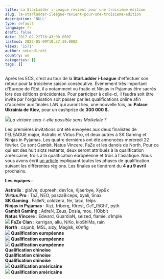 ```yaml
---
title: La StarLadder i-League revient pour une troisième édition
slug: la-starladder-ileague-revient-pour-une-troisieme-edition
description: 'NULL'
type: default
language: fr
draft: false
date: 2017-02-22T16:43:00.000Z
lastmod: 2022-05-09T10:57:30.000Z
views: '1571'
author: neLendirekt
country: wo
categories: []
tags: []
---
```

Après les ECS, c'est au tour de la **StarLadder i-League** d'effectuer son retour pour la troisième saison consécutive. Événement très important d'Europe de l'Est, il a notamment vu fnatic et Ninjas in Pyjamas être sacrés lors des éditions précédentes. Pour participer à celle-ci, il faudra soit être invité par l'organisation soit passer par les qualifications online afin d'accéder aux finales LAN qui auront lieu, une nouvelle fois, au **Palace Ukrainia de Kiev**, pour un cashprize de **300 000 $**.

![](/storage/images/58a57a462ffee_nip-sl-i-leaguejpeg.jpeg)_La victoire sera-t-elle possible sans Maikelele ?_

Les premières invitations ont été envoyées aux deux finalistes de l'ELEAGUE major, Astralis et Virtus.Pro, et deux autres à SK Gaming et Ninjas in Pyjamas. Les quatre dernières ont été annoncées mercredi 22 février. Ce sont Gambit, Natus Vincere, FaZe et les danois de North. Pour ce qui est des huit slots restants, deux seront attribués à la qualification américaine, trois à la qualification européenne et trois à l'asiatique. Nous vous avons écrit [un article](https:///flash/sl-i-league-s3-les-qualifications/332) expliquant toutes les phases de qualification suivant les différentes régions. Les finales se tiendront du **4 au 9 avril** prochains.

**Les équipes :**

**Astralis** : gla1ve, dupreeh, dev1ce, Kjaerbye, Xyp9x  
**Virtus.Pro** : TaZ, NEO, paszaBiceps, byali, Snax  
**SK Gaming** : FalleN, coldzera, fer, taco, felps  
**Ninjas in Pyjamas** : Xizt, friberg, f0rest, GeT\_RiGhT, pyth  
**Gambit Gaming** : AdreN, Zeus, Dosia, mou, HObbit  
**Natus Vincere** : Edward, GuardiaN, seized, flamie, s1mple  
**![](/storage/countries/flag/europe_flag_580d21b984714.gif) FaZe Clan** : karrigan, allu, NiKo, kioShiMa, rain  
**North** : cajunb, MSL, aizy, Magisk, k0nfig  
**![](/storage/countries/flag/europe_flag_580d21b984714.gif) Qualification européenne**  
**![](/storage/countries/flag/europe_flag_580d21b984714.gif) Qualification européenne**  
**![](/storage/countries/flag/europe_flag_580d21b984714.gif) Qualification européenne**  
**Qualification chinoise**  
**Qualification chinoise**  
**Qualification chinoise**  
**![](/storage/countries/flag/na_flag_58176583b5a4d.png) Qualification américaine**  
**![](/storage/countries/flag/na_flag_58176583b5a4d.png) Qualification américaine**
